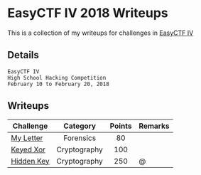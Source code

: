 # EasyCTF IV 2018 Writeups

This is a collection of my writeups for challenges in [EasyCTF IV](https://www.easyctf.com/)

## Details
	EasyCTF IV
	High School Hacking Competition
	February 10 to February 20, 2018

## Writeups
Challenge | Category | Points | Remarks
----------|:--------:|:------:| -------
[My Letter](./Finished/My-Letter) | Forensics | 80 | 
[Keyed Xor](./Finished/Keyed-XOR) | Cryptography | 100 | 
[Hidden Key](./Finished/Hidden-Key) | Cryptography | 250 | @

